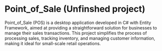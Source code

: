 # Point_of_Sale (Unfinshed project) 

Point_of_Sale (POS) is a desktop application developed in C# with Entity Framework, aimed at providing a straightforward solution for businesses to manage their sales transactions. This project simplifies the process of processing sales, tracking inventory, and managing customer information, making it ideal for small-scale retail operations.
